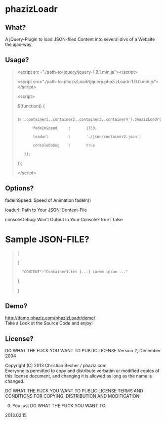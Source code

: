 # phazizLoadr

## What?
A jQuery-Plugin to load JSON-filed Content into several divs of a Website the ajax-way.

## Usage?
> &lt;script src="./path-to-jquery/jquery-1.9.1.min.js"&gt;&lt;/script&gt;  
>
> &lt;script src="./path-to-phazizLoadr/jquery.phazizLoadr-1.0.0.min.js"&gt;&lt;/script&gt;  
>
> &lt;script&gt;    
>  
>	$(function() {  
>	
>        $('.container1,.container2,.container3,.container4').phazizLoadr({  
>        
>            fadeInSpeed     :       1750,  
>            
>            loadurl         :       './json/container2.json',  
>            
>            consoleDebug    :       true  
>            
>        });  
>        
>	});  
>
> &lt;/script&gt;

## Options?
fadeInSpeed: Speed of Animation fadeIn()  

loadurl: Path to Your JSON-Content-File  

consoleDebug: Wan't Output in Your Console? true | false  

# Sample JSON-FILE?
> [  
>
>	{  
>
>		"CONTENT":"Container1.txt [...] Lorem ipsum ..."  
>
>	}  
>	
> ]  

## Demo?
http://demo.phaziz.com/phazizLoadr/demo/<br />
Take a Look at the Source Code and enjoy!

## License?
DO WHAT THE FUCK YOU WANT TO PUBLIC LICENSE
Version 2, December 2004
 
Copyright (C) 2013 Christian Becher / phaziz.com  
Everyone is permitted to copy and distribute verbatim or modified
copies of this license document, and changing it is allowed as long
as the name is changed.
 
DO WHAT THE FUCK YOU WANT TO PUBLIC LICENSE
TERMS AND CONDITIONS FOR COPYING, DISTRIBUTION AND MODIFICATION
 
0. You just DO WHAT THE FUCK YOU WANT TO.

2013.02.15